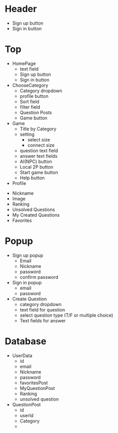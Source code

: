 # Header
- Sign up button
- Sign in button
# Top
* HomePage
    - text field
    - Sign up button
    - Sign in button
* ChooseCategory
    - Category dropdown
    - profile button
    - Sort field
    - filter field
    - Question Posts
    - Game button
* Game
    - Title by Category
    - setting
        - select size
        - connect size
    - question text field
    - answer text fields
    - AI(NPC) button
    - Local 2P button
    - Start game button
    - Help button
* Profile
- Nickname
- Image
- Ranking
- Unsolved Questions
- My Created Questions
- Favorites
# Popup
- Sign up popup
    - Email
    - Nickname
    - password
    - confirm password
- Sign in popup
    - email
    - password
- Create Question
    - category dropdown
    - text field for question
    - select question type (T/F or multiple choice)
    - Text fields for answer

# Database
- UserData
    - id
    - email
    - Nickname
    - password
    - favoritesPost
    - MyQuestionPost
    - Ranking
    - unsolved question
- QuestionPost
    - id
    - userId
    - Category
    -
